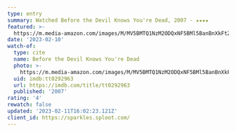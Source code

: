```yaml
---
type: entry
summary: Watched Before the Devil Knows You're Dead, 2007 - ★★★★
featured: >-
  https://m.media-amazon.com/images/M/MV5BMTQ1NzM2ODQxNF5BMl5BanBnXkFtZTcwMDczMDU1MQ@@._V1_SX300.jpg
date: '2023-02-10'
watch-of:
  type: cite
  name: Before the Devil Knows You're Dead
  photo: >-
    https://m.media-amazon.com/images/M/MV5BMTQ1NzM2ODQxNF5BMl5BanBnXkFtZTcwMDczMDU1MQ@@._V1_SX300.jpg
  uid: imdb:tt0292963
  url: https://imdb.com/title/tt0292963
  published: '2007'
rating: '4'
rewatch: false
updated: '2023-02-11T16:02:23.121Z'
client_id: https://sparkles.sploot.com/
---
```

